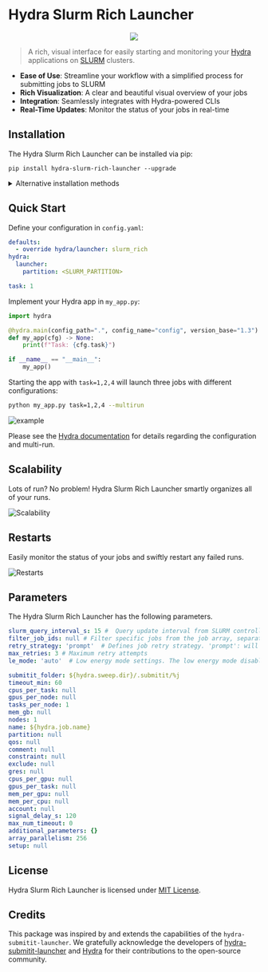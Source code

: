 # Hydra Slurm Rich Launcher

<p align="center">
  <img src="https://github.com/creinders/hydra-slurm-rich-launcher/assets/8905380/b34924df-7b94-4e20-bf54-7592e432ab74">
</p>

> A rich, visual interface for easily starting and monitoring your [Hydra](https://hydra.cc) applications on [SLURM](https://slurm.schedmd.com/documentation.html) clusters.

- **Ease of Use**: Streamline your workflow with a simplified process for submitting jobs to SLURM
- **Rich Visualization**: A clear and beautiful visual overview of your jobs
- **Integration**: Seamlessly integrates with Hydra-powered CLIs
- **Real-Time Updates**: Monitor the status of your jobs in real-time

## Installation

The Hydra Slurm Rich Launcher can be installed via pip:
```
pip install hydra-slurm-rich-launcher --upgrade
```
<details>
  <summary>Alternative installation methods</summary>
  
  ### Locally
    ```
    git clone git@github.com:creinders/hydra-slurm-rich-launcher.git
    cd hydra-slurm-rich-launcher
    poetry install
    ```
</details>

## Quick Start

Define your configuration in `config.yaml`:

```yaml
defaults:
  - override hydra/launcher: slurm_rich
hydra:
  launcher:
    partition: <SLURM_PARTITION>

task: 1
```

Implement your Hydra app in `my_app.py`:
```python
import hydra

@hydra.main(config_path=".", config_name="config", version_base="1.3")
def my_app(cfg) -> None:
    print(f"Task: {cfg.task}")

if __name__ == "__main__":
    my_app()
```

Starting the app with `task=1,2,4` will launch three jobs with different configurations:
```bash
python my_app.py task=1,2,4 --multirun
```
![example](https://github.com/creinders/hydra-slurm-rich-launcher/assets/8905380/9ed7e585-573b-4982-8c6b-97365d2c410e)

Please see the [Hydra documentation](https://hydra.cc/docs/intro/) for details regarding the configuration and multi-run.

## Scalability

Lots of run? No problem! Hydra Slurm Rich Launcher smartly organizes all of your runs.

![Scalability](https://github.com/creinders/hydra-slurm-rich-launcher/assets/8905380/47fc4916-a3aa-41da-8ef1-97422c90e999)

## Restarts

Easily monitor the status of your jobs and swiftly restart any failed runs.

![Restarts](https://github.com/creinders/hydra-slurm-rich-launcher/assets/8905380/105764f5-55ef-486c-aa8e-3f5dba52d110)

## Parameters

The Hydra Slurm Rich Launcher has the following parameters.
```yaml
slurm_query_interval_s: 15 #  Query update interval from SLURM controller
filter_job_ids: null # Filter specific jobs from the job array, separated by comma (e.g., "1,4"), that should not be executed
retry_strategy: 'prompt'  # Defines job retry strategy. 'prompt': will ask the user, 'never': never restarts, and 'always': restarts the runs automatically
max_retries: 3 # Maximum retry attempts
le_mode: 'auto'  # Low energy mode settings. The low energy mode disables all animations and can be turned on if the cpu-usage must be minimized. Values are: 'on', 'off', and 'auto'. 'auto' will turn on the low energy mode if the environment variable HYDRA_SLURM_PROGRESS_LE_MODE is set.

submitit_folder: ${hydra.sweep.dir}/.submitit/%j
timeout_min: 60
cpus_per_task: null
gpus_per_node: null
tasks_per_node: 1
mem_gb: null
nodes: 1
name: ${hydra.job.name}
partition: null
qos: null
comment: null
constraint: null
exclude: null
gres: null
cpus_per_gpu: null
gpus_per_task: null
mem_per_gpu: null
mem_per_cpu: null
account: null
signal_delay_s: 120
max_num_timeout: 0
additional_parameters: {}
array_parallelism: 256
setup: null
```

## License

Hydra Slurm Rich Launcher is licensed under [MIT License](./LICENSE).

## Credits

This package was inspired by and extends the capabilities of the `hydra-submitit-launcher`. We gratefully acknowledge the developers of [hydra-submitit-launcher](https://hydra.cc/docs/plugins/submitit_launcher/) and [Hydra](https://hydra.cc) for their contributions to the open-source community.

